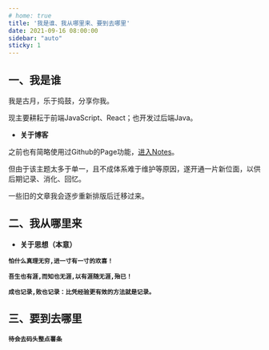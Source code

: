 ```yaml
---
# home: true 
title: '我是谁、我从哪里来、要到去哪里'
date: 2021-09-16 08:00:00
sidebar: "auto"
sticky: 1
---
```


## 一、我是谁

我是古月，乐于捣鼓，分享你我。

现主要耕耘于前端JavaScript、React；也开发过后端Java。

- **关于博客**
  
之前也有简略使用过Github的Page功能，[进入Notes](https://hz-cool.github.io/Notes/)。

但由于该主题太多于单一，且不成体系难于维护等原因，遂开通一片新位面，以供后期记录、消化、回忆。

一些旧的文章我会逐步重新排版后迁移过来。


## 二、我从哪里来


- **关于思想（本意）**

**`怕什么真理无穷,进一寸有一寸的欢喜！`**

**`吾生也有涯,而知也无涯,以有涯随无涯,殆已！`**

**`成也记录,败也记录：比凭经验更有效的方法就是记录。`**


## 三、要到去哪里

**`待会去码头整点薯条`**